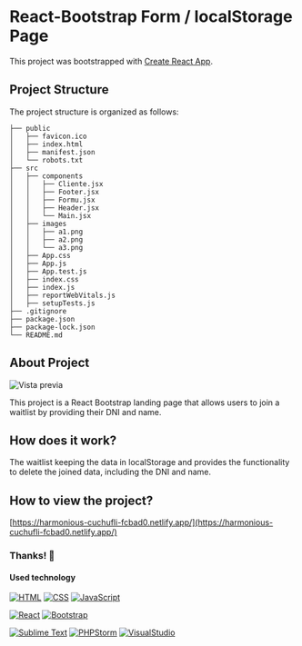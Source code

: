 # React-Bootstrap Form / localStorage Page

This project was bootstrapped with [Create React App](https://github.com/facebook/create-react-app).

## Project Structure

The project structure is organized as follows:

```
├── public
│   ├── favicon.ico
│   ├── index.html
│   ├── manifest.json
│   └── robots.txt
├── src
│   ├── components
│   │   ├── Cliente.jsx
│   │   ├── Footer.jsx
│   │   ├── Formu.jsx
│   │   ├── Header.jsx
│   │   └── Main.jsx
│   ├── images
│   │   ├── a1.png
│   │   ├── a2.png
│   │   └── a3.png
│   ├── App.css
│   ├── App.js
│   ├── App.test.js
│   ├── index.css
│   ├── index.js
│   ├── reportWebVitals.js
│   ├── setupTests.js
├── .gitignore
├── package.json
├── package-lock.json
└── README.md 
```
## About Project

![Vista previa](src/images/a3.png)

This project is a React Bootstrap landing page that allows users to join a waitlist by providing their DNI and name.

## How does it work?

The waitlist keeping the data in localStorage and provides the functionality to delete the joined data, including the DNI and name.

## How to view the project?

[https://harmonious-cuchufli-fcbad0.netlify.app/](https://harmonious-cuchufli-fcbad0.netlify.app/)

### Thanks! 🙌

#### Used technology

[![HTML](https://img.shields.io/badge/HTML-★★★★-orange)](https://html.com/)
[![CSS](https://img.shields.io/badge/CSS-★★★★-blue)](https://www.w3.org/Style/CSS/Overview.en.html)
[![JavaScript](https://img.shields.io/badge/javascript-%23323330.svg?style=for-the-badge&logo=javascript&logoColor=%23F7DF1E)](https://www.javascript.com/)

[![React](https://img.shields.io/badge/-ReactJs-61DAFB?logo=react&logoColor=white&style=for-the-badge)](https://en.react.dev/)
[![Bootstrap](https://img.shields.io/badge/bootstrap-%23563D7C.svg?style=for-the-badge&logo=bootstrap&logoColor=white)](https://getbootstrap.com)

[![Sublime Text](https://img.shields.io/badge/sublime_text-%23575757.svg?style=for-the-badge&logo=sublime-text&logoColor=important)](https://www.sublimetext.com/)
[![PHPStorm](https://img.shields.io/badge/-PHPStorm-181717?style=for-the-badge&logo=phpstorm&logoColor=white)](https://www.jetbrains.com/phpstorm/)
[![VisualStudio](https://img.shields.io/badge/Visual_Studio-5C2D91?style=for-the-badge&logo=visual%20studio&logoColor=white)](https://visualstudio.microsoft.com/)
